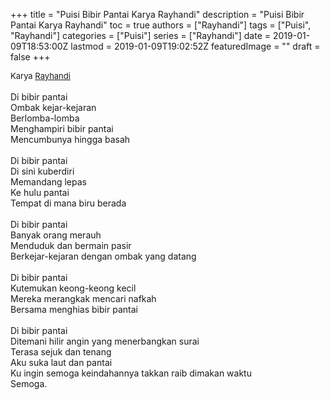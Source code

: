 +++
title = "Puisi Bibir Pantai Karya Rayhandi"
description = "Puisi Bibir Pantai Karya Rayhandi"
toc = true
authors = ["Rayhandi"]
tags = ["Puisi", "Rayhandi"]
categories = ["Puisi"]
series = ["Rayhandi"]
date = 2019-01-09T18:53:00Z
lastmod = 2019-01-09T19:02:52Z
featuredImage = ""
draft = false
+++

<div style="text-align: justify;">
<div style="font-size: small;">Karya <a href="/authors/rayhandi/" target="_blank">Rayhandi</a></div><br />
Di bibir pantai<br />Ombak kejar-kejaran<br />Berlomba-lomba<br />Menghampiri bibir pantai<br />Mencumbunya hingga basah<br /><br />Di bibir pantai<br />Di sini kuberdiri<br />Memandang lepas<br />Ke hulu pantai<br />Tempat di mana biru berada<br /><br />Di bibir pantai<br />Banyak orang merauh<br />Menduduk dan bermain pasir<br />Berkejar-kejaran dengan ombak yang datang<br /><br />Di bibir pantai<br />Kutemukan keong-keong kecil<br />Mereka merangkak mencari nafkah<br />Bersama menghias bibir pantai<br /><br />Di bibir pantai<br />Ditemani hilir angin yang menerbangkan surai<br />Terasa sejuk dan tenang<br />Aku suka laut dan pantai<br />Ku ingin semoga keindahannya takkan raib dimakan waktu<br />Semoga.</div>
